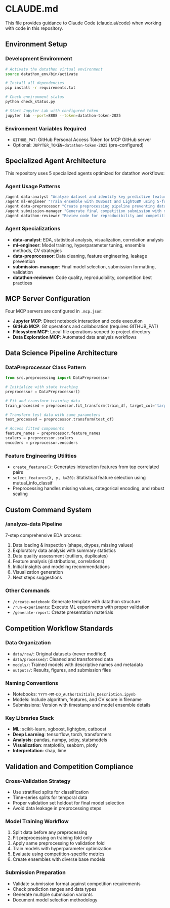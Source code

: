 # CLAUDE.md

This file provides guidance to Claude Code (claude.ai/code) when working with code in this repository.

## Environment Setup

### Development Environment
```bash
# Activate the datathon virtual environment
source datathon_env/bin/activate

# Install all dependencies
pip install -r requirements.txt

# Check environment status
python check_status.py

# Start Jupyter Lab with configured token
jupyter lab --port=8888 --token=datathon-token-2025
```

### Environment Variables Required
- `GITHUB_PAT`: GitHub Personal Access Token for MCP GitHub server
- Optional: `JUPYTER_TOKEN=datathon-token-2025` (pre-configured)

## Specialized Agent Architecture

This repository uses 5 specialized agents optimized for datathon workflows:

### Agent Usage Patterns
```bash
/agent data-analyst "Analyze dataset and identify key predictive features"
/agent ml-engineer "Train ensemble with XGBoost and LightGBM using 5-fold CV"
/agent data-preprocessor "Create preprocessing pipeline preventing data leakage"
/agent submission-manager "Generate final competition submission with model ensemble"
/agent datathon-reviewer "Review code for reproducibility and competition compliance"
```

### Agent Specializations
- **data-analyst**: EDA, statistical analysis, visualization, correlation analysis
- **ml-engineer**: Model training, hyperparameter tuning, ensemble methods, CV strategies
- **data-preprocessor**: Data cleaning, feature engineering, leakage prevention
- **submission-manager**: Final model selection, submission formatting, validation
- **datathon-reviewer**: Code quality, reproducibility, competition best practices

## MCP Server Configuration

Four MCP servers are configured in `.mcp.json`:
- **Jupyter MCP**: Direct notebook interaction and code execution
- **GitHub MCP**: Git operations and collaboration (requires GITHUB_PAT)
- **Filesystem MCP**: Local file operations scoped to project directory
- **Data Exploration MCP**: Automated data analysis workflows

## Data Science Pipeline Architecture

### DataPreprocessor Class Pattern
```python
from src.preprocessing import DataPreprocessor

# Initialize with state tracking
preprocessor = DataPreprocessor()

# Fit and transform training data
train_processed = preprocessor.fit_transform(train_df, target_col='target')

# Transform test data with same parameters
test_processed = preprocessor.transform(test_df)

# Access fitted components
feature_names = preprocessor.feature_names
scalers = preprocessor.scalers
encoders = preprocessor.encoders
```

### Feature Engineering Utilities
- `create_features()`: Generates interaction features from top correlated pairs
- `select_features(X, y, k=20)`: Statistical feature selection using mutual_info_classif
- Preprocessing handles missing values, categorical encoding, and robust scaling

## Custom Command System

### /analyze-data Pipeline
7-step comprehensive EDA process:
1. Data loading & inspection (shape, dtypes, missing values)
2. Exploratory data analysis with summary statistics
3. Data quality assessment (outliers, duplicates)
4. Feature analysis (distributions, correlations)
5. Initial insights and modeling recommendations
6. Visualization generation
7. Next steps suggestions

### Other Commands
- `/create-notebook`: Generate template with datathon structure
- `/run-experiments`: Execute ML experiments with proper validation
- `/generate-report`: Create presentation materials

## Competition Workflow Standards

### Data Organization
- `data/raw/`: Original datasets (never modified)
- `data/processed/`: Cleaned and transformed data
- `models/`: Trained models with descriptive names and metadata
- `outputs/`: Results, figures, and submission files

### Naming Conventions
- Notebooks: `YYYY-MM-DD_AuthorInitials_Description.ipynb`
- Models: Include algorithm, features, and CV score in filename
- Submissions: Version with timestamp and model ensemble details

### Key Libraries Stack
- **ML**: scikit-learn, xgboost, lightgbm, catboost
- **Deep Learning**: tensorflow, torch, transformers
- **Analysis**: pandas, numpy, scipy, statsmodels
- **Visualization**: matplotlib, seaborn, plotly
- **Interpretation**: shap, lime

## Validation and Competition Compliance

### Cross-Validation Strategy
- Use stratified splits for classification
- Time-series splits for temporal data
- Proper validation set holdout for final model selection
- Avoid data leakage in preprocessing steps

### Model Training Workflow
1. Split data before any preprocessing
2. Fit preprocessing on training fold only
3. Apply same preprocessing to validation fold
4. Train models with hyperparameter optimization
5. Evaluate using competition-specific metrics
6. Create ensembles with diverse base models

### Submission Preparation
- Validate submission format against competition requirements
- Check prediction ranges and data types
- Generate multiple submission variants
- Document model selection methodology